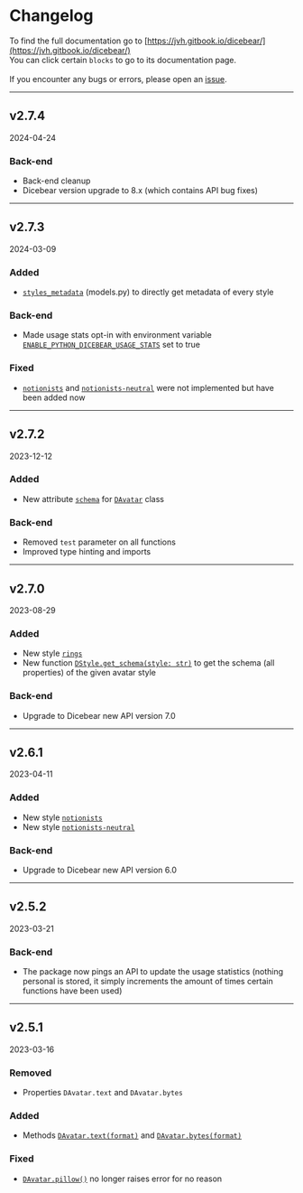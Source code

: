 # Changelog
To find the full documentation go to [https://jvh.gitbook.io/dicebear/](https://jvh.gitbook.io/dicebear/) \
You can click certain `blocks` to go to its documentation page. \
\
If you encounter any bugs or errors, please open an [issue](https://github.com/jvherck/dicebear/issues). 


---


## v2.7.4
2024-04-24

### Back-end
- Back-end cleanup
- Dicebear version upgrade to 8.x (which contains API bug fixes)


---


## v2.7.3
2024-03-09

### Added
- [`styles_metadata`](https://jvh.gitbook.io/dicebear/reference/models#variables) (models.py) to directly get metadata of every style

### Back-end
- Made usage stats opt-in with environment variable [`ENABLE_PYTHON_DICEBEAR_USAGE_STATS`](https://jvh.gitbook.io/dicebear/start/statistics) set to true

### Fixed
- [`notionists`](https://jvh.gitbook.io/dicebear/start/customization#styles) and [`notionists-neutral`](https://jvh.gitbook.io/dicebear/start/customization#styles) were not implemented but have been added now


---


## v2.7.2
2023-12-12

### Added
- New attribute [`schema`](https://jvh.gitbook.io/dicebear/reference/avatar#properties) for [`DAvatar`](https://jvh.gitbook.io/dicebear/reference/avatar#class-davatar) class

### Back-end
- Removed `test` parameter on all functions
- Improved type hinting and imports


---


## v2.7.0
2023-08-29

### Added
- New style [`rings`](https://jvh.gitbook.io/dicebear/start/customization#styles)
- New function [`DStyle.get_schema(style: str)`](https://jvh.gitbook.io/dicebear/reference/models#def-get_schema) to get the schema (all properties) of the given avatar style

### Back-end
- Upgrade to Dicebear new API version 7.0


---


## v2.6.1
2023-04-11

### Added
- New style [`notionists`](https://jvh.gitbook.io/dicebear/start/customization#styles)
- New style [`notionists-neutral`](https://jvh.gitbook.io/dicebear/start/customization#styles)

### Back-end
- Upgrade to Dicebear new API version 6.0


---


## v2.5.2
2023-03-21

### Back-end
- The package now pings an API to update the usage statistics (nothing personal is stored, it simply increments the 
amount of times certain functions have been used)


---


## v2.5.1
2023-03-16

### Removed
- Properties `DAvatar.text` and `DAvatar.bytes`

### Added
- Methods [`DAvatar.text(format)`](https://jvh.gitbook.io/dicebear/reference/avatar#def-text) and [`DAvatar.bytes(format)`](https://jvh.gitbook.io/dicebear/reference/avatar#def-bytes)

### Fixed
- [`DAvatar.pillow()`](https://jvh.gitbook.io/dicebear/reference/avatar#def-pillow) no longer raises error for no reason
